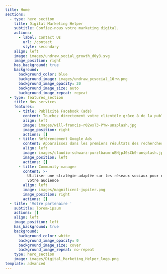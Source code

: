 ```yaml
---
title: Home
sections:
  - type: hero_section
    title: Digital Marketing Helper
    subtitle: Confiez-nous votre marketing digital.
    actions:
      - label: Contact Us
        url: /contact
        style: secondary
    align: left
    image: images/undraw_social_growth_d0y3.svg
    image_position: right
    has_background: true
    background:
      background_color: blue
      background_image: images/undraw_pcsocial_16rw.png
      background_image_opacity: 20
      background_image_size: auto
      background_image_repeat: repeat
  - type: features_section
    title: Nos services
    features:
      - title: Publicité Facebook (ads)
        content: Touchez directement votre clientèle grâce à de la publicité ciblée
        align: left
        image: images/will-francis-r02wxT3-PYw-unsplash.jpg
        image_position: right
        actions: []
      - title: Référencement Google Ads
        content: Apparaissez dans les premiers résultats des recherches Google
        align: left
        image: images/claudio-schwarz-purzlbaum-uENjpJ0sCb0-unsplash.jpg
        image_position: left
        actions: []
      - title: Community manager
        content: >-
          Utiliser une stratégie adaptée sur les réseaux sociaux pour développer
          votre audience
        align: left
        image: images/magnificent-jupiter.png
        image_position: right
        actions: []
  - title: 'Votre partenaire '
    subtitle: lorem-ipsum
    actions: []
    align: left
    image_position: left
    has_background: true
    background:
      background_color: white
      background_image_opacity: 0
      background_image_size: cover
      background_image_repeat: no-repeat
    type: hero_section
    image: images/Digital_Marketing_Helper_logo.png
template: advanced
---
```

